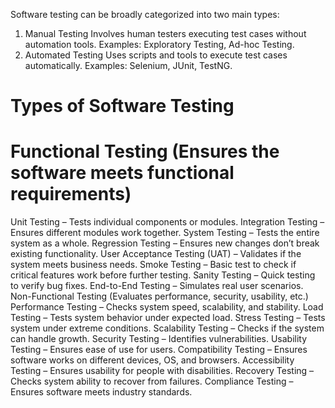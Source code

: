 Software testing can be broadly categorized into two main types:

1. Manual Testing
Involves human testers executing test cases without automation tools.
Examples: Exploratory Testing, Ad-hoc Testing.
2. Automated Testing
Uses scripts and tools to execute test cases automatically.
Examples: Selenium, JUnit, TestNG.
# Types of Software Testing
# Functional Testing (Ensures the software meets functional requirements)
Unit Testing – Tests individual components or modules.
Integration Testing – Ensures different modules work together.
System Testing – Tests the entire system as a whole.
Regression Testing – Ensures new changes don’t break existing functionality.
User Acceptance Testing (UAT) – Validates if the system meets business needs.
Smoke Testing – Basic test to check if critical features work before further testing.
Sanity Testing – Quick testing to verify bug fixes.
End-to-End Testing – Simulates real user scenarios.
Non-Functional Testing (Evaluates performance, security, usability, etc.)
Performance Testing – Checks system speed, scalability, and stability.
Load Testing – Tests system behavior under expected load.
Stress Testing – Tests system under extreme conditions.
Scalability Testing – Checks if the system can handle growth.
Security Testing – Identifies vulnerabilities.
Usability Testing – Ensures ease of use for users.
Compatibility Testing – Ensures software works on different devices, OS, and browsers.
Accessibility Testing – Ensures usability for people with disabilities.
Recovery Testing – Checks system ability to recover from failures.
Compliance Testing – Ensures software meets industry standards.